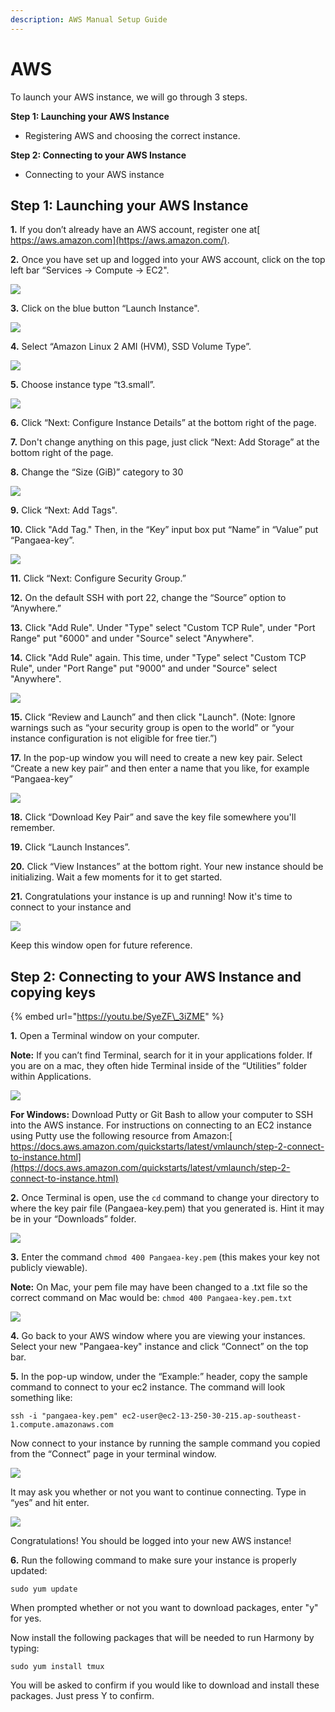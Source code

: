 ```yaml
---
description: AWS Manual Setup Guide
---
```


# AWS

To launch your AWS instance, we will go through 3 steps.

**Step 1: Launching your AWS Instance**

* Registering AWS and choosing the correct instance.

**Step 2: Connecting to your AWS Instance**

* Connecting to your AWS instance

## **Step 1: Launching your AWS Instance**

**1.** If you don’t already have an AWS account, register one at[ https://aws.amazon.com](https://aws.amazon.com/).

**2.** Once you have set up and logged into your AWS account, click on the top left bar “Services -&gt; Compute -&gt; EC2".

![](../../.gitbook/assets/assets_-lldqlxk8e45wuh1wh4h_-llevl4cczjjcxws1wwy_-lleoh9qalwq7nrztaqh_assets-2f-liqykccgux_ib7gddno.png)

**3.** Click on the blue button “Launch Instance".

![](../../.gitbook/assets/assets_-lldqlxk8e45wuh1wh4h_-llevl4cczjjcxws1wwy_-lleoorxg-dkasj2ahjd_assets-2f-liqykccgux_ib7gddno.png)

**4.** Select “Amazon Linux 2 AMI \(HVM\), SSD Volume Type”.

![](../../.gitbook/assets/assets_-lldqlxk8e45wuh1wh4h_-llevl4cczjjcxws1wwy_-lleoyu2o6s4sjkvm34w_assets-2f-liqykccgux_ib7gddno.png)

**5.** Choose instance type “t3.small”.

![](../../.gitbook/assets/screen-shot-2020-02-12-at-6.20.12-pm.png)

**6.** Click “Next: Configure Instance Details” at the bottom right of the page.

**7.** Don't change anything on this page, just click “Next: Add Storage” at the bottom right of the page.

**8.** Change the “Size \(GiB\)” category to 30

![](../../.gitbook/assets/assets_-lldqlxk8e45wuh1wh4h_-llevl4cczjjcxws1wwy_-llepmin1yovvgnzyeiy_unnamed.png)

**9.** Click “Next: Add Tags".

**10.** Click "Add Tag." Then, in the “Key” input box put “Name” in “Value” put “Pangaea-key”.

![](../../.gitbook/assets/assets_-lldqlxk8e45wuh1wh4h_-llevl4cczjjcxws1wwy_-lleqf6sfapejt6e_ruu_capture.png)

**11.** Click “Next: Configure Security Group.”

**12.** On the default SSH with port 22, change the “Source” option to “Anywhere.”

**13.** Click "Add Rule". Under "Type" select "Custom TCP Rule", under "Port Range" put "6000" and under "Source" select "Anywhere".

**14.** Click "Add Rule" again. This time, under "Type" select "Custom TCP Rule", under "Port Range" put "9000" and under "Source" select "Anywhere".

![](../../.gitbook/assets/assets_-lldqlxk8e45wuh1wh4h_-lw56fxoeyv0yr4pucg__-lw56p4wvhdd5sbawfho_security_groups_aws.jpg)

**15.** Click “Review and Launch” and then click "Launch". \(Note: Ignore warnings such as “your security group is open to the world” or “your instance configuration is not eligible for free tier.”\)

**17.** In the pop-up window you will need to create a new key pair. Select “Create a new key pair” and then enter a name that you like, for example “Pangaea-key”

![](../../.gitbook/assets/assets_-lldqlxk8e45wuh1wh4h_-llevl4cczjjcxws1wwy_-lleqxd-n79fd0kkmcf3_capture.png)

**18.** Click “Download Key Pair” and save the key file somewhere you'll remember.

**19.** Click “Launch Instances”.

**20.** Click “View Instances” at the bottom right. Your new instance should be initializing. Wait a few moments for it to get started.

**21.** Congratulations your instance is up and running! Now it's time to connect to your instance and 

![](../../.gitbook/assets/assets_-lldqlxk8e45wuh1wh4h_-llevl4cczjjcxws1wwy_-lleracmn7pbdpnpbeia_assets-2f-liqykccgux_ib7gddno.png)

Keep this window open for future reference.

## **Step 2: Connecting to your AWS Instance and copying keys**

{% embed url="https://youtu.be/SyeZF\_3iZME" %}

**1.** Open a Terminal window on your computer.

**Note:** If you can’t find Terminal, search for it in your applications folder. If you are on a mac, they often hide Terminal inside of the “Utilities” folder within Applications.

![](../../.gitbook/assets/assets_-lldqlxk8e45wuh1wh4h_-llevl4cczjjcxws1wwy_-llerpyudvu-nb4zlb4d_assets-2f-liqykccgux_ib7gddno.png)

**For Windows:** Download Putty or Git Bash to allow your computer to SSH into the AWS instance. For instructions on connecting to an EC2 instance using Putty use the following resource from Amazon:[ https://docs.aws.amazon.com/quickstarts/latest/vmlaunch/step-2-connect-to-instance.html](https://docs.aws.amazon.com/quickstarts/latest/vmlaunch/step-2-connect-to-instance.html)

**2.** Once Terminal is open, use the `cd` command to change your directory to where the key pair file \(Pangaea-key.pem\) that you generated is. Hint it may be in your “Downloads” folder.

![](../../.gitbook/assets/assets_-lldqlxk8e45wuh1wh4h_-llyz1j_-40h7bndrwxd_-llygjvgjiwe8kk2l6wf_awscddownlaods.png)

**3.** Enter the command `chmod 400 Pangaea-key.pem` \(this makes your key not publicly viewable\).

**Note:** On Mac, your pem file may have been changed to a .txt file so the correct command on Mac would be: `chmod 400 Pangaea-key.pem.txt`

![](../../.gitbook/assets/assets_-lldqlxk8e45wuh1wh4h_-llyz1j_-40h7bndrwxd_-llyh-cw-istac6cbvtd_awspangaeschmod.png)

**4.** Go back to your AWS window where you are viewing your instances. Select your new "Pangaea-key" instance and click “Connect” on the top bar.

**5.** In the pop-up window, under the “Example:” header, copy the sample command to connect to your ec2 instance. The command will look something like:

```text
ssh -i "pangaea-key.pem" ec2-user@ec2-13-250-30-215.ap-southeast-1.compute.amazonaws.com
```

Now connect to your instance by running the sample command you copied from the “Connect” page in your terminal window.

![](../../.gitbook/assets/assets_-lldqlxk8e45wuh1wh4h_-llyz1j_-40h7bndrwxd_-llyi-hhjtxylmj_532y_awspangaeassh.png)

It may ask you whether or not you want to continue connecting. Type in “yes” and hit enter.

![](../../.gitbook/assets/assets_-lldqlxk8e45wuh1wh4h_-llyz1j_-40h7bndrwxd_-llyieuvvkczfcrmaujp_awspangaeaconnected.png)

Congratulations! You should be logged into your new AWS instance!

 **6.** Run the following command to make sure your instance is properly updated:

```text
sudo yum update
```

When prompted whether or not you want to download packages, enter "y" for yes.

Now install the following packages that will be needed to run Harmony by typing:

```text
sudo yum install tmux
```

You will be asked to confirm if you would like to download and install these packages. Just press Y to confirm.

